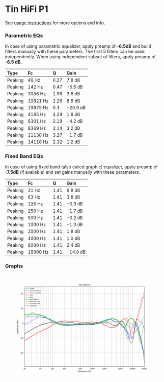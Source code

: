 # Tin HiFi P1
See [usage instructions](https://github.com/jaakkopasanen/AutoEq#usage) for more options and info.

### Parametric EQs
In case of using parametric equalizer, apply preamp of **-6.5dB** and build filters manually
with these parameters. The first 5 filters can be used independently.
When using independent subset of filters, apply preamp of **-6.5 dB**.

| Type    | Fc       |    Q | Gain     |
|:--------|:---------|:-----|:---------|
| Peaking | 46 Hz    | 0.27 | 7.8 dB   |
| Peaking | 142 Hz   | 0.47 | -5.6 dB  |
| Peaking | 3056 Hz  | 1.98 | 3.8 dB   |
| Peaking | 10821 Hz | 1.26 | 8.8 dB   |
| Peaking | 19875 Hz | 0.3  | -20.9 dB |
| Peaking | 4185 Hz  | 4.29 | 1.8 dB   |
| Peaking | 6301 Hz  | 2.19 | -4.2 dB  |
| Peaking | 8369 Hz  | 2.14 | 3.2 dB   |
| Peaking | 11138 Hz | 3.27 | -1.7 dB  |
| Peaking | 14118 Hz | 2.32 | 1.2 dB   |

### Fixed Band EQs
In case of using fixed band (also called graphic) equalizer, apply preamp of **-7.5dB**
(if available) and set gains manually with these parameters.

| Type    | Fc       |    Q | Gain     |
|:--------|:---------|:-----|:---------|
| Peaking | 31 Hz    | 1.41 | 6.8 dB   |
| Peaking | 63 Hz    | 1.41 | 3.8 dB   |
| Peaking | 125 Hz   | 1.41 | -0.9 dB  |
| Peaking | 250 Hz   | 1.41 | -1.7 dB  |
| Peaking | 500 Hz   | 1.41 | -0.2 dB  |
| Peaking | 1000 Hz  | 1.41 | -1.3 dB  |
| Peaking | 2000 Hz  | 1.41 | 1.8 dB   |
| Peaking | 4000 Hz  | 1.41 | 1.0 dB   |
| Peaking | 8000 Hz  | 1.41 | 2.4 dB   |
| Peaking | 16000 Hz | 1.41 | -14.0 dB |

### Graphs
![](./Tin%20HiFi%20P1.png)